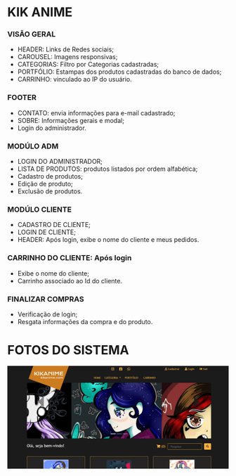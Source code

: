 <h1> KIK ANIME </h1>

<h3> VISÃO GERAL </h3>
<ul>
    <li> HEADER: Links de Redes sociais; </li>
    <li> CAROUSEL: Imagens responsivas; </li>
    <li> CATEGORIAS: Filtro por Categorias cadastradas; </li>
    <li> PORTFÓLIO: Estampas dos produtos cadastradas do banco de dados; </li>
    <li> CARRINHO: vinculado ao IP do usuário. </li> 
</ul>

<h3> FOOTER </h3>
<ul>
    <li> CONTATO: envia informações para e-mail cadastrado; </li>
    <li> SOBRE: Informações gerais e modal; </li>
    <li> Login do administrador. </li>
</ul>

<h3> MODÚLO ADM </h3>
<ul>
    <li> LOGIN  DO ADMINISTRADOR; </li>
    <li> LISTA DE PRODUTOS: produtos listados por ordem alfabética; </li>
    <li> Cadastro de produtos; </li>
    <li> Edição de produto; </li>
    <li> Exclusão de produtos.</li>
</ul>

<h3> MODÚLO CLIENTE </h3>
<ul>
    <li> CADASTRO DE CLIENTE; </li>
    <li> LOGIN DE CLIENTE; </li>
    <li> HEADER: Após login, exibe o nome do cliente e meus pedidos.</li>
</ul>

<h3> CARRINHO DO CLIENTE: Após login </h3>
<ul>
    <li> Exibe o nome do cliente; </li>
    <li> Carrinho associado ao Id do cliente. </li>
</ul>
 
<h3> FINALIZAR COMPRAS </h3>
<ul>
    <li> Verificação de login; </li>
    <li> Resgata informações da compra e do produto. </li>
</ul>
  
<h1> FOTOS DO SISTEMA </h1>
<img src="img-system/1.png">

